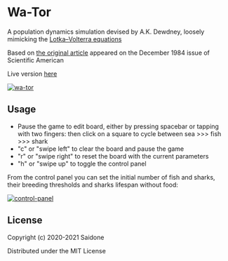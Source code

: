 # Wa-Tor

A population dynamics simulation devised by A.K. Dewdney, loosely mimicking the [Lotka–Volterra equations](https://en.wikipedia.org/wiki/Lotka%E2%80%93Volterra_equations)

Based on [the original article](https://github.com/saidone75/wa-tor/blob/master/wator_dewdney.pdf) appeared on the December 1984 issue of Scientific American

Live version [here](http://wa-tor.saidone.org)

[![wa-tor](https://i.postimg.cc/V62MYL6y/wa-tor.png)](http://wa-tor.saidone.org)

## Usage

* Pause the game to edit board, either by pressing spacebar or tapping with two fingers: then click on a square to cycle between sea >>> fish >>> shark
* "c" or "swipe left" to clear the board and pause the game
* "r" or "swipe right" to reset the board with the current parameters
* "h" or "swipe up" to toggle the control panel

From the control panel you can set the initial number of fish and sharks, their breeding thresholds and sharks lifespan without food:

[![control-panel](https://i.postimg.cc/9MDZ5qct/wa-tor-control-panel.png)](http://wa-tor.saidone.org)

## License
Copyright (c) 2020-2021 Saidone

Distributed under the MIT License
